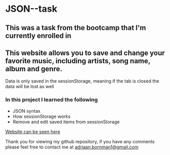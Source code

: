 # JSON--task

## This was a task from the bootcamp that I'm currently enrolled in

## This website allows you to save and change your favorite music, including artists, song name, album and genre. 
Data is only saved in the sessionStorage, meaning if the tab is closed the data will be lost as well

### In this project I learned the following

* JSON syntax
* How sessionStorage works
* Remove and edit saved items from sessionStorage

[Website can be seen here](https://cyber-borries.github.io/JSON--task/)

Thank you for viewing my github repository, if you have any comments please feel free to contact me at adriaan.bornman1@gmail.com
